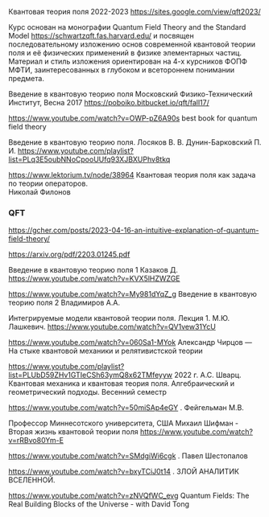 
Квантовая теория поля 2022-2023
https://sites.google.com/view/qft2023/

Курс основан на монографии Quantum Field Theory and the Standard Model https://schwartzqft.fas.harvard.edu/
и посвящен последовательному изложению основ современной квантовой теории поля и её физических применений в физике элементарных частиц. Материал и стиль изложения ориентирован на 4-х курсников ФОПФ МФТИ, заинтересованных в глубоком и всетороннем понимании предмета.


Введение в квантовую теорию поля Московский Физико-Технический Институт, 
Весна 2017 https://poboiko.bitbucket.io/qft/fall17/



https://www.youtube.com/watch?v=OWP-pZ6A90s best book for quantum field theory

Введение в квантовую теорию поля. Лосяков В. В. Дунин-Барковский П. И. 
https://www.youtube.com/playlist?list=PLq3E5oubNNoCpooUUfq93XJBXUPhv8tkq


https://www.lektorium.tv/node/38964 Квантовая теория поля как задача по теории операторов. 	
Николай Филонов


### QFT

https://gcher.com/posts/2023-04-16-an-intuitive-explanation-of-quantum-field-theory/

https://arxiv.org/pdf/2203.01245.pdf

Введение в квантовую теорию поля 1 Казаков Д.
https://www.youtube.com/watch?v=KVX5lHZWZGE


https://www.youtube.com/watch?v=My981dYqZ_g Введение в квантовую теорию поля 2 Владимиров А.А.


Интегрируемые модели квантовой теории поля. Лекция 1. М.Ю. Лашкевич.
https://www.youtube.com/watch?v=QV1vew31YcU


https://www.youtube.com/watch?v=060Sa1-MYok Александр Чирцов — На стыке квантовой механики и релятивистской теории

https://www.youtube.com/playlist?list=PLUbD59ZHv1GTIeCSh63ymQ8x62TMfeyyw 2022 г. А.С. Шварц. Квантовая механика и квантовая теория поля. Алгебраический и геометрический подходы. Весенний семестр


https://www.youtube.com/watch?v=50miSAp4eGY . Фейгельман М.В.


Профессор Миннесотского университета, США Михаил Шифман - Вторая жизнь квантовой теории поля
https://www.youtube.com/watch?v=rRBvo80Ym-E

https://www.youtube.com/watch?v=SMdgiWi6cgk . Павел Шестопалов

https://www.youtube.com/watch?v=bxyTCiJ0t14 . ЗЛОЙ АНАЛИТИК ВСЕЛЕННОЙ.

https://www.youtube.com/watch?v=zNVQfWC_evg   Quantum Fields: The Real Building Blocks of the Universe - with David Tong
